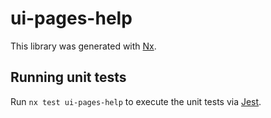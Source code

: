 # ui-pages-help

This library was generated with [Nx](https://nx.dev).

## Running unit tests

Run `nx test ui-pages-help` to execute the unit tests via [Jest](https://jestjs.io).
